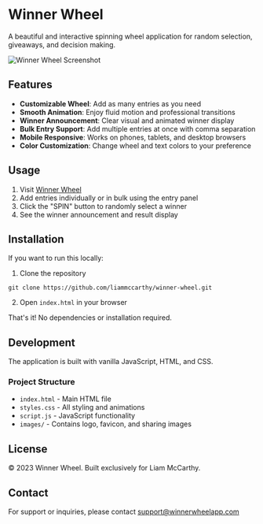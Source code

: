 # Winner Wheel

A beautiful and interactive spinning wheel application for random selection, giveaways, and decision making.

![Winner Wheel Screenshot](images/graph_image.png)

## Features

- **Customizable Wheel**: Add as many entries as you need
- **Smooth Animation**: Enjoy fluid motion and professional transitions
- **Winner Announcement**: Clear visual and animated winner display
- **Bulk Entry Support**: Add multiple entries at once with comma separation
- **Mobile Responsive**: Works on phones, tablets, and desktop browsers
- **Color Customization**: Change wheel and text colors to your preference

## Usage

1. Visit [Winner Wheel](https://winnerwheelapp.com)
2. Add entries individually or in bulk using the entry panel
3. Click the "SPIN" button to randomly select a winner
4. See the winner announcement and result display

## Installation

If you want to run this locally:

1. Clone the repository
```
git clone https://github.com/liammccarthy/winner-wheel.git
```

2. Open `index.html` in your browser

That's it! No dependencies or installation required.

## Development

The application is built with vanilla JavaScript, HTML, and CSS.

### Project Structure

- `index.html` - Main HTML file
- `styles.css` - All styling and animations
- `script.js` - JavaScript functionality
- `images/` - Contains logo, favicon, and sharing images

## License

© 2023 Winner Wheel. Built exclusively for Liam McCarthy.

## Contact

For support or inquiries, please contact [support@winnerwheelapp.com](mailto:support@winnerwheelapp.com)
